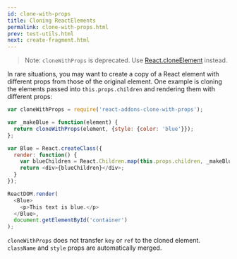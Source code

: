 ```yaml
---
id: clone-with-props
title: Cloning ReactElements
permalink: clone-with-props.html
prev: test-utils.html
next: create-fragment.html
---
```


> Note:
> `cloneWithProps` is deprecated. Use [React.cloneElement](top-level-api.html#react.cloneelement) instead.

In rare situations, you may want to create a copy of a React element with different props from those of the original element. One example is cloning the elements passed into `this.props.children` and rendering them with different props:

```js
var cloneWithProps = require('react-addons-clone-with-props');

var _makeBlue = function(element) {
  return cloneWithProps(element, {style: {color: 'blue'}});
};

var Blue = React.createClass({
  render: function() {
    var blueChildren = React.Children.map(this.props.children, _makeBlue);
    return <div>{blueChildren}</div>;
  }
});

ReactDOM.render(
  <Blue>
    <p>This text is blue.</p>
  </Blue>,
  document.getElementById('container')
);
```

`cloneWithProps` does not transfer `key` or `ref` to the cloned element. `className` and `style` props are automatically merged.

